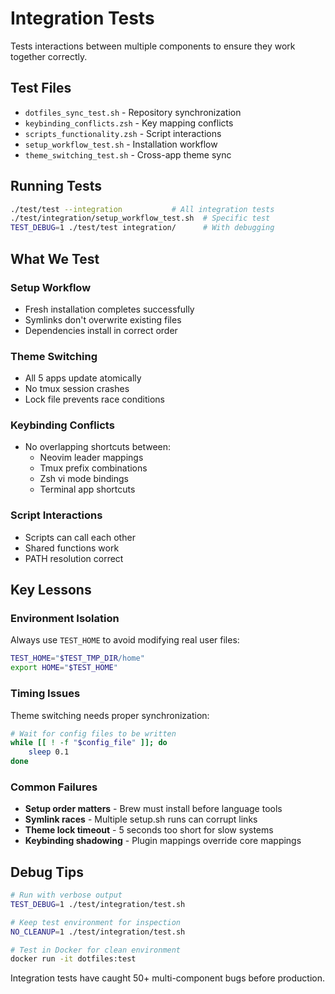 # Integration Tests

Tests interactions between multiple components to ensure they work together correctly.

## Test Files

- `dotfiles_sync_test.sh` - Repository synchronization
- `keybinding_conflicts.zsh` - Key mapping conflicts
- `scripts_functionality.zsh` - Script interactions
- `setup_workflow_test.sh` - Installation workflow
- `theme_switching_test.sh` - Cross-app theme sync

## Running Tests

```bash
./test/test --integration           # All integration tests
./test/integration/setup_workflow_test.sh  # Specific test
TEST_DEBUG=1 ./test/test integration/      # With debugging
```

## What We Test

### Setup Workflow

- Fresh installation completes successfully
- Symlinks don't overwrite existing files
- Dependencies install in correct order

### Theme Switching

- All 5 apps update atomically
- No tmux session crashes
- Lock file prevents race conditions

### Keybinding Conflicts

- No overlapping shortcuts between:
  - Neovim leader mappings
  - Tmux prefix combinations
  - Zsh vi mode bindings
  - Terminal app shortcuts

### Script Interactions

- Scripts can call each other
- Shared functions work
- PATH resolution correct

## Key Lessons

### Environment Isolation

Always use `TEST_HOME` to avoid modifying real user files:

```bash
TEST_HOME="$TEST_TMP_DIR/home"
export HOME="$TEST_HOME"
```

### Timing Issues

Theme switching needs proper synchronization:

```bash
# Wait for config files to be written
while [[ ! -f "$config_file" ]]; do
    sleep 0.1
done
```

### Common Failures

- **Setup order matters** - Brew must install before language tools
- **Symlink races** - Multiple setup.sh runs can corrupt links
- **Theme lock timeout** - 5 seconds too short for slow systems
- **Keybinding shadowing** - Plugin mappings override core mappings

## Debug Tips

```bash
# Run with verbose output
TEST_DEBUG=1 ./test/integration/test.sh

# Keep test environment for inspection
NO_CLEANUP=1 ./test/integration/test.sh

# Test in Docker for clean environment
docker run -it dotfiles:test
```

Integration tests have caught 50+ multi-component bugs before production.
